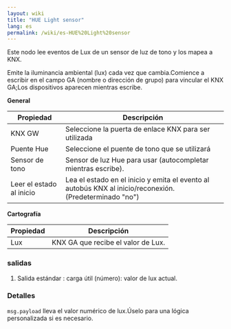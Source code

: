 ```yaml
---
layout: wiki
title: "HUE Light sensor"
lang: es
permalink: /wiki/es-HUE%20Light%20sensor
---
```

Este nodo lee eventos de Lux de un sensor de luz de tono y los mapea a KNX. 

Emite la iluminancia ambiental (lux) cada vez que cambia.Comience a escribir en el campo GA (nombre o dirección de grupo) para vincular el KNX GA;Los dispositivos aparecen mientras escribe.

**General**

| Propiedad | Descripción |
|-|-|
|KNX GW |Seleccione la puerta de enlace KNX para ser utilizada |
|Puente Hue |Seleccione el puente de tono que se utilizará |
|Sensor de tono |Sensor de luz Hue para usar (autocompletar mientras escribe). |
|Leer el estado al inicio |Lea el estado en el inicio y emita el evento al autobús KNX al inicio/reconexión.(Predeterminado "no") |

**Cartografía**

|Propiedad |Descripción |
|-|-|
|Lux |KNX GA que recibe el valor de Lux.|

### salidas

1. Salida estándar
: carga útil (número): valor de lux actual.

### Detalles

`msg.payload` lleva el valor numérico de lux.Úselo para una lógica personalizada si es necesario.
